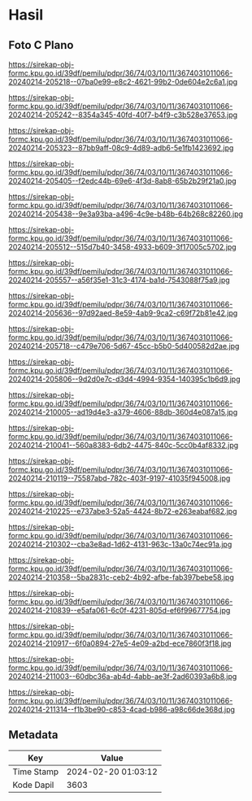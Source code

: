 # Hasil

## Foto C Plano

https://sirekap-obj-formc.kpu.go.id/39df/pemilu/pdpr/36/74/03/10/11/3674031011066-20240214-205218--07ba0e99-e8c2-4621-99b2-0de604e2c6a1.jpg

https://sirekap-obj-formc.kpu.go.id/39df/pemilu/pdpr/36/74/03/10/11/3674031011066-20240214-205242--8354a345-40fd-40f7-b4f9-c3b528e37653.jpg

https://sirekap-obj-formc.kpu.go.id/39df/pemilu/pdpr/36/74/03/10/11/3674031011066-20240214-205323--87bb9aff-08c9-4d89-adb6-5e1fb1423692.jpg

https://sirekap-obj-formc.kpu.go.id/39df/pemilu/pdpr/36/74/03/10/11/3674031011066-20240214-205405--f2edc44b-69e6-4f3d-8ab8-65b2b29f21a0.jpg

https://sirekap-obj-formc.kpu.go.id/39df/pemilu/pdpr/36/74/03/10/11/3674031011066-20240214-205438--9e3a93ba-a496-4c9e-b48b-64b268c82260.jpg

https://sirekap-obj-formc.kpu.go.id/39df/pemilu/pdpr/36/74/03/10/11/3674031011066-20240214-205512--515d7b40-3458-4933-b609-3f17005c5702.jpg

https://sirekap-obj-formc.kpu.go.id/39df/pemilu/pdpr/36/74/03/10/11/3674031011066-20240214-205557--a56f35e1-31c3-4174-ba1d-7543088f75a9.jpg

https://sirekap-obj-formc.kpu.go.id/39df/pemilu/pdpr/36/74/03/10/11/3674031011066-20240214-205636--97d92aed-8e59-4ab9-9ca2-c69f72b81e42.jpg

https://sirekap-obj-formc.kpu.go.id/39df/pemilu/pdpr/36/74/03/10/11/3674031011066-20240214-205718--c479e706-5d67-45cc-b5b0-5d400582d2ae.jpg

https://sirekap-obj-formc.kpu.go.id/39df/pemilu/pdpr/36/74/03/10/11/3674031011066-20240214-205806--9d2d0e7c-d3d4-4994-9354-140395c1b6d9.jpg

https://sirekap-obj-formc.kpu.go.id/39df/pemilu/pdpr/36/74/03/10/11/3674031011066-20240214-210005--ad19d4e3-a379-4606-88db-360d4e087a15.jpg

https://sirekap-obj-formc.kpu.go.id/39df/pemilu/pdpr/36/74/03/10/11/3674031011066-20240214-210041--560a8383-6db2-4475-840c-5cc0b4af8332.jpg

https://sirekap-obj-formc.kpu.go.id/39df/pemilu/pdpr/36/74/03/10/11/3674031011066-20240214-210119--75587abd-782c-403f-9197-41035f945008.jpg

https://sirekap-obj-formc.kpu.go.id/39df/pemilu/pdpr/36/74/03/10/11/3674031011066-20240214-210225--e737abe3-52a5-4424-8b72-e263eabaf682.jpg

https://sirekap-obj-formc.kpu.go.id/39df/pemilu/pdpr/36/74/03/10/11/3674031011066-20240214-210302--cba3e8ad-1d62-4131-963c-13a0c74ec91a.jpg

https://sirekap-obj-formc.kpu.go.id/39df/pemilu/pdpr/36/74/03/10/11/3674031011066-20240214-210358--5ba2831c-ceb2-4b92-afbe-fab397bebe58.jpg

https://sirekap-obj-formc.kpu.go.id/39df/pemilu/pdpr/36/74/03/10/11/3674031011066-20240214-210839--e5afa061-6c0f-4231-805d-ef6f99677754.jpg

https://sirekap-obj-formc.kpu.go.id/39df/pemilu/pdpr/36/74/03/10/11/3674031011066-20240214-210917--6f0a0894-27e5-4e09-a2bd-ece7860f3f18.jpg

https://sirekap-obj-formc.kpu.go.id/39df/pemilu/pdpr/36/74/03/10/11/3674031011066-20240214-211003--60dbc36a-ab4d-4abb-ae3f-2ad60393a6b8.jpg

https://sirekap-obj-formc.kpu.go.id/39df/pemilu/pdpr/36/74/03/10/11/3674031011066-20240214-211314--f1b3be90-c853-4cad-b986-a98c66de368d.jpg


## Metadata

| Key        | Value               |
| ---------- | ------------------- |
| Time Stamp | 2024-02-20 01:03:12 |
| Kode Dapil | 3603                |



